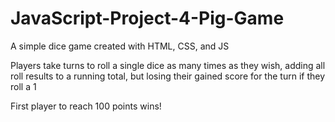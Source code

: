 # JavaScript-Project-4-Pig-Game
<p> A simple dice game created with HTML, CSS, and JS </p>
<p> Players take turns to roll a single dice as many times as they wish, adding all roll results to a running total, but losing their gained score for the turn if they roll a 1 </p>
<p>First player to reach 100 points wins!</p>
